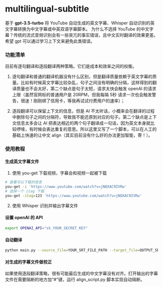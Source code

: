# multilingual-subtitle
基于 **gpt-3.5-turbo** 将 YouTube 自动生成的英文字幕、Whisper 自动识别的英文字幕转换为中文字幕或中英双语字幕脚本。 为什么不选择 YouTube 的中文字幕？传统的流式音频识别会有一些突兀的事实错误，且中文实时翻译的效果更差。希望 gpt 可以通过学习上下文来避免此类错误。

### 功能清单
目前有逐句翻译和逐段翻译两种策略。它们是成本和效率之间的权衡。
1. 逐句翻译和普通的翻译机器没有什么区别，但是翻译质量依赖于英文字幕的质量。比如有时候英文字幕比较杂乱，句子之间没有明确的分隔，这样得到的翻译质量也不会太好，第二个缺点是句子太短，请求太快会触发 openAI 的请求上限（虽然官网标的普通用户是 20RPM，但我每隔 5秒 请求一次也会触发警告，很迷！刚刚绑了信用卡，等我再试试付费用户的速率）；

2. 逐段翻译可以保留上下文的信息，但是 AI 不太听话，小概率会在翻译的过程中删除句子之间的分隔符，导致我不能还原到对应的句子。第二个缺点是上下文信息太多会让 AI 把表达相近的两个句子翻译成一句话，因为英文本身就比较啰嗦，有时候会表达重复的意思。所以这里又写了一个脚本，可以在人工的基础上快速的让中文 align（其实目前没有什么好的办法更加智能，寄！）。

### 使用教程
#### 生成英文字幕文件
1. 使用 you-get 下载视频，字幕会和视频一起被下载
```bash
# 查看可以下载的信息
you-get -i 'https://www.youtube.com/watch?v=jNQXAC9IVRw'
# 选择一个 itag 下载
you-get -itag=123 'https://www.youtube.com/watch?v=jNQXAC9IVRw'
```
2. 使用 Whisper 识别并输出字幕文件

#### 设置 openAI 的 API
```bash
export OPENAI_API="sk_YOUR_SECRET_KEY"
```

#### 自动翻译
```bash
python main.py --source_file=YOUR_SRT_FILE_PATH --target_file=OUTPUT_SRT_FILE_PATH
```
#### 对生成的字幕文件做校正
如果使用逐段翻译策略，很有可能最后生成的中文字幕没有对齐。打开输出的字幕文件在需要隔断的地方加“#”键，运行 align_script.py 脚本实现自动隔断。